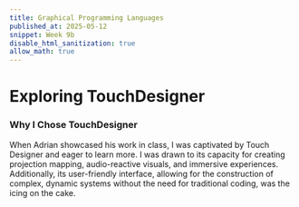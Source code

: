 ```yaml
---
title: Graphical Programming Languages
published_at: 2025-05-12
snippet: Week 9b
disable_html_sanitization: true
allow_math: true
---
```


# Exploring TouchDesigner

### Why I Chose TouchDesigner

When Adrian showcased his work in class, I was captivated by Touch Designer and eager to learn more. I was drawn to its capacity for creating projection mapping, audio-reactive visuals, and immersive experiences. Additionally, its user-friendly interface, allowing for the construction of complex, dynamic systems without the need for traditional coding, was the icing on the cake.

